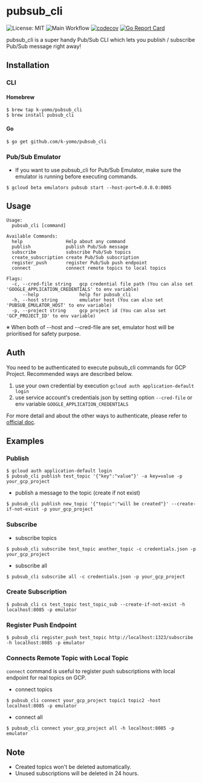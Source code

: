 # pubsub_cli
![License: MIT](https://img.shields.io/badge/License-MIT-blue.svg)
![Main Workflow](https://github.com/k-yomo/pubsub_cli/workflows/Test/badge.svg)
[![codecov](https://codecov.io/gh/k-yomo/pubsub_cli/branch/master/graph/badge.svg)](https://codecov.io/gh/k-yomo/pubsub_cli)
[![Go Report Card](https://goreportcard.com/badge/k-yomo/pubsub_cli)](https://goreportcard.com/report/k-yomo/pubsub_cli)

pubsub_cli is a super handy Pub/Sub CLI which lets you publish / subscribe Pub/Sub message right away!

## Installation
### CLI
#### Homebrew
```
$ brew tap k-yomo/pubsub_cli
$ brew install pubsub_cli 
```

#### Go 
```
$ go get github.com/k-yomo/pubsub_cli
```

### Pub/Sub Emulator
- If you want to use pubsub_cli for Pub/Sub Emulator, make sure the emulator is running before executing commands.
```
$ gcloud beta emulators pubsub start --host-port=0.0.0.0:8085
```
 
## Usage

```
Usage:
  pubsub_cli [command]

Available Commands:
  help                Help about any command
  publish             publish Pub/Sub message
  subscribe           subscribe Pub/Sub topics
  create_subscription create Pub/Sub subscription
  register_push       register Pub/Sub push endpoint
  connect             connect remote topics to local topics

Flags:
  -c, --cred-file string   gcp credential file path (You can also set 'GOOGLE_APPLICATION_CREDENTIALS' to env variable)
      --help               help for pubsub_cli
  -h, --host string        emulator host (You can also set 'PUBSUB_EMULATOR_HOST' to env variable)
  -p, --project string     gcp project id (You can also set 'GCP_PROJECT_ID' to env variable)
```
※ When both of --host and --cred-file are set, emulator host will be prioritised for safety purpose.

## Auth
You need to be authenticated to execute pubsub_cli commands for GCP Project. Recommended ways are described below.

1. use your own credential by execution `gcloud auth application-default login`
2. use service account's credentials json by setting option `--cred-file` or env variable `GOOGLE_APPLICATION_CREDENTIALS`

For more detail and about the other ways to authenticate, please refer to [official doc](https://cloud.google.com/docs/authentication#oauth-2.0-clients).

## Examples
### Publish
```
$ gcloud auth application-default login
$ pubsub_cli publish test_topic '{"key":"value"}' -a key=value -p your_gcp_project
```

- publish a message to the topic (create if not exist)
```
$ pubsub_cli publish new_topic '{"topic":"will be created"}' --create-if-not-exist -p your_gcp_project
```

### Subscribe
- subscribe topics
```
$ pubsub_cli subscribe test_topic another_topic -c credentials.json -p your_gcp_project
```

- subscribe all
```
$ pubsub_cli subscribe all -c credentials.json -p your_gcp_project
```

### Create Subscription
```
$ pubsub_cli cs test_topic test_topic_sub --create-if-not-exist -h localhost:8085 -p emulator
```

### Register Push Endpoint
```
$ pubsub_cli register_push test_topic http://localhost:1323/subscribe -h localhost:8085 -p emulator
```

### Connects Remote Topic with Local Topic
`connect` command is useful to register push subscriptions with local endpoint for real topics on GCP.

- connect topics
```
$ pubsub_cli connect your_gcp_project topic1 topic2 -host localhost:8085 -p emulator
```

- connect all
```
$ pubsub_cli connect your_gcp_project all -h localhost:8085 -p emulator
```

## Note
- Created topics won't be deleted automatically. 
- Unused subscriptions will be deleted in 24 hours.
